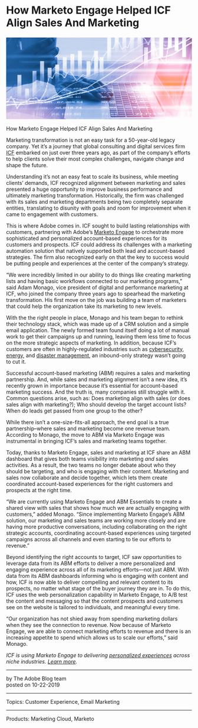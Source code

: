# How Marketo Engage Helped ICF Align Sales And Marketing

### 

![](how-marketo-engage-helped-icf-align-sales-and-marketing/AdobeStock_132655772-e1571067327505-1800x0-c-default.jpeg)

How Marketo Engage Helped ICF Align Sales And Marketing

Marketing transformation is not an easy task for a 50-year-old legacy company. Yet it’s a journey that global consulting and digital services firm [ICF](https://www.icf.com/) embarked on just over three years ago, as part of the company’s efforts to help clients solve their most complex challenges, navigate change and shape the future.

Understanding it’s not an easy feat to scale its business, while meeting clients’ demands, ICF recognized alignment between marketing and sales presented a huge opportunity to improve business performance and ultimately marketing transformation. Historically, the firm was challenged with its sales and marketing departments being two completely separate entities, translating to disunity with goals and room for improvement when it came to engagement with customers.

This is where Adobe comes in. ICF sought to build lasting relationships with customers, partnering with Adobe’s [Marketo Engage](https://www.adobe.com/marketing/marketo.html) to orchestrate more sophisticated and personalized account-based experiences for its customers and prospects. ICF could address its challenges with a marketing automation solution that natively supported both lead and account-based strategies. The firm also recognized early on that the key to success would be putting people and experiences at the center of the company’s strategy.

“We were incredibly limited in our ability to do things like creating marketing lists and having basic workflows connected to our marketing programs,” said Adam Monago, vice president of digital and performance marketing at ICF, who joined the company three years ago to spearhead the marketing transformation. His first move on the job was building a team of marketers that could help the organization take its marketing to new levels.

With the the right people in place, Monago and his team began to rethink their technology stack, which was made up of a CRM solution and a simple email application. The newly formed team found itself doing a lot of manual work to get their campaigns up and running, leaving them less time to focus on the more strategic aspects of marketing. In addition, because ICF’s customers are often in highly-regulated industries such as [cybersecurity](https://www.icf.com/work/cybersecurity), [energy](https://www.icf.com/work/energy), and [disaster management](https://www.icf.com/work/disaster-management), an inbound-only strategy wasn’t going to cut it.

Successful account-based marketing (ABM) requires a sales and marketing partnership. And, while sales and marketing alignment isn’t a new idea, it’s recently grown in importance because it’s essential for account-based marketing success. And the truth is, many companies still struggle with it. Common questions arise, such as: Does marketing align with sales (or does sales align with marketing?); Who should develop the target account lists? When do leads get passed from one group to the other?

While there isn’t a one-size-fits-all approach, the end goal is a true partnership–where sales and marketing become one revenue team. According to Monago, the move to ABM via Marketo Engage was instrumental in bringing ICF’s sales and marketing teams together.

Today, thanks to Marketo Engage, sales and marketing at ICF share an ABM dashboard that gives both teams visibility into marketing _and_ sales activities. As a result, the two teams no longer debate about who they should be targeting, and who is engaging with their content. Marketing and sales now collaborate and decide together, which lets them create coordinated account-based experiences for the right customers and prospects at the right time.

“We are currently using Marketo Engage and ABM Essentials to create a shared view with sales that shows how much we are actually engaging with customers,” added Monago. “Since implementing Marketo Engage’s ABM solution, our marketing and sales teams are working more closely and are having more productive conversations, including collaborating on the right strategic accounts, coordinating account-based experiences using targeted campaigns across all channels and even starting to tie our efforts to revenue.”

Beyond identifying the right accounts to target, ICF saw opportunities to leverage data from its ABM efforts to deliver a more personalized and engaging experience across all of its marketing efforts—not just ABM. With data from its ABM dashboards informing who is engaging with content and how, ICF is now able to deliver compelling and relevant content to its prospects, no matter what stage of the buyer journey they are in. To do this, ICF uses the web personalization capability in Marketo Engage, to A/B test the content and messaging so that the content prospects and customers see on the website is tailored to individuals, and meaningful every time.

“Our organization has not shied away from spending marketing dollars when they see the connection to revenue. Now because of Marketo Engage, we are able to connect marketing efforts to revenue and there is an increasing appetite to spend which allows us to scale our efforts,” said Monago.

_ICF is using Marketo Engage to delivering [personalized experiences](https://www.adobe.com/experience-cloud/use-cases/personalized-experiences.html "personalized experiences") across niche industries. [Learn more](https://www.adobe.com/marketing/marketo.html)._

* * *

by The Adobe Blog team  
posted on 10-22-2019

* * *

Topics: Customer Experience, Email Marketing

* * *

Products: Marketing Cloud, Marketo
